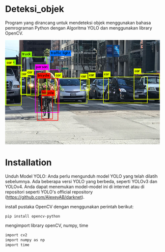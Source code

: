 # Deteksi_objek
Program yang dirancang untuk mendeteksi objek menggunakan bahasa pemrograman Python dengan Algoritma YOLO dan menggunakan library OpenCV.

![img](asset/objekdeteksigambar.png)

# Installation
Unduh Model YOLO: Anda perlu mengunduh model YOLO yang telah dilatih sebelumnya. Ada beberapa versi YOLO yang berbeda, seperti YOLOv3 dan YOLOv4. Anda dapat menemukan model-model ini di internet atau di repositori seperti YOLO's official repository (https://github.com/AlexeyAB/darknet).

install pustaka OpenCV dengan menggunakan perintah berikut:
```
pip install opencv-python
```
mengimport library openCV, numpy, time
```
import cv2
import numpy as np
import time
```



